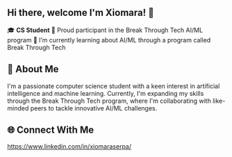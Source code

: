 ## Hi there, welcome I'm Xiomara! 👋
🎓 **CS Student** 
🌟 Proud participant in the Break Through Tech AI/ML program
🌱 I’m currently learning about AI/ML through a program called Break Through Tech

## 🚀 About Me
I'm a passionate computer science student with a keen interest in artificial intelligence and machine learning. Currently, I'm expanding my skills through the Break Through Tech program, where I'm collaborating with like-minded peers to tackle innovative AI/ML challenges.

## 🌐 Connect With Me
https://www.linkedin.com/in/xiomaraserpa/ 

